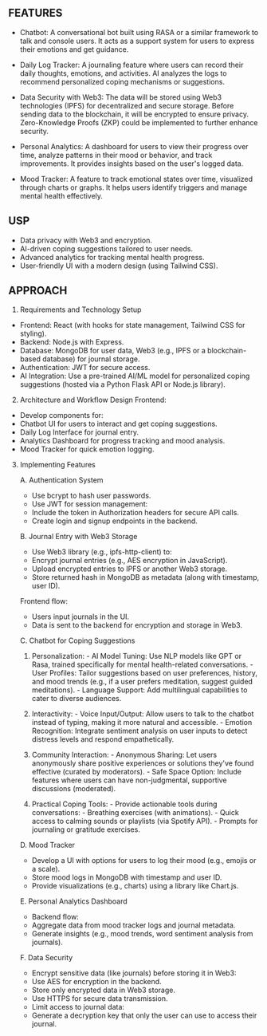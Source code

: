 ## FEATURES

- Chatbot: A conversational bot built using RASA or a similar framework to talk and console users.
It acts as a support system for users to express their emotions and get guidance.

- Daily Log Tracker: A journaling feature where users can record their daily thoughts, emotions, and activities.
AI analyzes the logs to recommend personalized coping mechanisms or suggestions.

- Data Security with Web3: The data will be stored using Web3 technologies (IPFS) for decentralized and secure storage.
Before sending data to the blockchain, it will be encrypted to ensure privacy.
Zero-Knowledge Proofs (ZKP) could be implemented to further enhance security.

- Personal Analytics: A dashboard for users to view their progress over time, analyze patterns in their mood or behavior, and track improvements.
It provides insights based on the user's logged data.

- Mood Tracker: A feature to track emotional states over time, visualized through charts or graphs.
It helps users identify triggers and manage mental health effectively.

## USP

- Data privacy with Web3 and encryption.
- AI-driven coping suggestions tailored to user needs.
- Advanced analytics for tracking mental health progress.
- User-friendly UI with a modern design (using Tailwind CSS).

## APPROACH

1. Requirements and Technology Setup
 - Frontend: React (with hooks for state management, Tailwind CSS for styling).
 - Backend: Node.js with Express.
 - Database: MongoDB for user data, Web3 (e.g., IPFS or a blockchain-based database) for journal storage.
 - Authentication: JWT for secure access.
 - AI Integration: Use a pre-trained AI/ML model for personalized coping suggestions (hosted via a Python Flask API or Node.js library).

2. Architecture and Workflow Design
Frontend:
 - Develop components for:
 - Chatbot UI for users to interact and get coping suggestions.
 - Daily Log Interface for journal entry.
 - Analytics Dashboard for progress tracking and mood analysis.
 - Mood Tracker for quick emotion logging.

3. Implementing Features

    A. Authentication System
     - Use bcrypt to hash user passwords.
     - Use JWT for session management:
     - Include the token in Authorization headers for secure API calls.
     - Create login and signup endpoints in the backend.
    
    B. Journal Entry with Web3 Storage
     - Use Web3 library (e.g., ipfs-http-client) to:
     - Encrypt journal entries (e.g., AES encryption in JavaScript).
     - Upload encrypted entries to IPFS or another Web3 storage.
     - Store returned hash in MongoDB as metadata (along with timestamp, user ID).
    
    Frontend flow:
     - Users input journals in the UI.
     - Data is sent to the backend for encryption and storage in Web3.

    C. Chatbot for Coping Suggestions
      1. Personalization:
       - AI Model Tuning: Use NLP models like GPT or Rasa, trained specifically for mental health-related conversations.
       - User Profiles: Tailor suggestions based on user preferences, history, and mood trends (e.g., if a user prefers meditation, suggest guided meditations).
       - Language Support: Add multilingual capabilities to cater to diverse audiences.
    
      2. Interactivity:
       - Voice Input/Output: Allow users to talk to the chatbot instead of typing, making it more natural and accessible.
       - Emotion Recognition: Integrate sentiment analysis on user inputs to detect distress levels and respond empathetically.
    
      3. Community Interaction:
       - Anonymous Sharing: Let users anonymously share positive experiences or solutions they've found effective (curated by moderators).
       - Safe Space Option: Include features where users can have non-judgmental, supportive discussions (moderated).
    
      4. Practical Coping Tools:
       - Provide actionable tools during conversations:
       - Breathing exercises (with animations).
       - Quick access to calming sounds or playlists (via Spotify API).
       - Prompts for journaling or gratitude exercises.
    
    D. Mood Tracker
     - Develop a UI with options for users to log their mood (e.g., emojis or a scale).
     - Store mood logs in MongoDB with timestamp and user ID.
     - Provide visualizations (e.g., charts) using a library like Chart.js.
    
    E. Personal Analytics Dashboard
     - Backend flow:
     - Aggregate data from mood tracker logs and journal metadata.
     - Generate insights (e.g., mood trends, word sentiment analysis from journals).
    
    F. Data Security
     - Encrypt sensitive data (like journals) before storing it in Web3:
     - Use AES for encryption in the backend.
     - Store only encrypted data in Web3 storage.
     - Use HTTPS for secure data transmission.
     - Limit access to journal data:
     - Generate a decryption key that only the user can use to access their journal.
